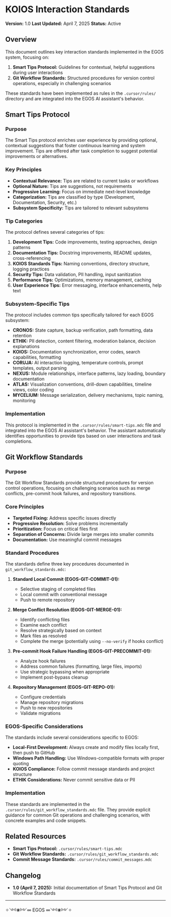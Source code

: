 # KOIOS Interaction Standards

**Version:** 1.0
**Last Updated:** April 7, 2025
**Status:** Active

## Overview

This document outlines key interaction standards implemented in the EGOS system, focusing on:

1. **Smart Tips Protocol:** Guidelines for contextual, helpful suggestions during user interactions
2. **Git Workflow Standards:** Structured procedures for version control operations, especially in challenging scenarios

These standards have been implemented as rules in the `.cursor/rules/` directory and are integrated into the EGOS AI assistant's behavior.

## Smart Tips Protocol

### Purpose

The Smart Tips protocol enriches user experience by providing optional, contextual suggestions that foster continuous learning and system improvement. Tips are offered after task completion to suggest potential improvements or alternatives.

### Key Principles

- **Contextual Relevance:** Tips are related to current tasks or workflows
- **Optional Nature:** Tips are suggestions, not requirements
- **Progressive Learning:** Focus on immediate next-level knowledge
- **Categorization:** Tips are classified by type (Development, Documentation, Security, etc.)
- **Subsystem Specificity:** Tips are tailored to relevant subsystems

### Tip Categories

The protocol defines several categories of tips:

1. **Development Tips:** Code improvements, testing approaches, design patterns
2. **Documentation Tips:** Docstring improvements, README updates, cross-referencing
3. **KOIOS Standards Tips:** Naming conventions, directory structure, logging practices
4. **Security Tips:** Data validation, PII handling, input sanitization
5. **Performance Tips:** Optimizations, memory management, caching
6. **User Experience Tips:** Error messaging, interface enhancements, help text

### Subsystem-Specific Tips

The protocol includes common tips specifically tailored for each EGOS subsystem:

- **CRONOS:** State capture, backup verification, path formatting, data retention
- **ETHIK:** PII detection, content filtering, moderation balance, decision explanations
- **KOIOS:** Documentation synchronization, error codes, search capabilities, formatting
- **CORUJA:** AI interaction logging, temperature controls, prompt templates, output parsing
- **NEXUS:** Module relationships, interface patterns, lazy loading, boundary documentation
- **ATLAS:** Visualization conventions, drill-down capabilities, timeline views, color coding
- **MYCELIUM:** Message serialization, delivery mechanisms, topic naming, monitoring

### Implementation

This protocol is implemented in the `.cursor/rules/smart-tips.mdc` file and integrated into the EGOS AI assistant's behavior. The assistant automatically identifies opportunities to provide tips based on user interactions and task completions.

## Git Workflow Standards

### Purpose

The Git Workflow Standards provide structured procedures for version control operations, focusing on challenging scenarios such as merge conflicts, pre-commit hook failures, and repository transitions.

### Core Principles

- **Targeted Fixing:** Address specific issues directly
- **Progressive Resolution:** Solve problems incrementally
- **Prioritization:** Focus on critical files first
- **Separation of Concerns:** Divide large merges into smaller commits
- **Documentation:** Use meaningful commit messages

### Standard Procedures

The standards define three key procedures documented in `git_workflow_standards.mdc`:

1. **Standard Local Commit (EGOS-GIT-COMMIT-01):**
   - Selective staging of completed files
   - Local commit with conventional message
   - Push to remote repository

2. **Merge Conflict Resolution (EGOS-GIT-MERGE-01):**
   - Identify conflicting files
   - Examine each conflict
   - Resolve strategically based on context
   - Mark files as resolved
   - Complete the merge (potentially using `--no-verify` if hooks conflict)

3. **Pre-commit Hook Failure Handling (EGOS-GIT-PRECOMMIT-01):**
   - Analyze hook failures
   - Address common failures (formatting, large files, imports)
   - Use strategic bypassing when appropriate
   - Implement post-bypass cleanup

4. **Repository Management (EGOS-GIT-REPO-01):**
   - Configure credentials
   - Manage repository migrations
   - Push to new repositories
   - Validate migrations

### EGOS-Specific Considerations

The standards include several considerations specific to EGOS:

- **Local-First Development:** Always create and modify files locally first, then push to GitHub
- **Windows Path Handling:** Use Windows-compatible formats with proper quoting
- **KOIOS Compliance:** Follow commit message standards and project structure
- **ETHIK Considerations:** Never commit sensitive data or PII

### Implementation

These standards are implemented in the `.cursor/rules/git_workflow_standards.mdc` file. They provide explicit guidance for common Git operations and challenging scenarios, with concrete examples and code snippets.

## Related Resources

- **Smart Tips Protocol:** `.cursor/rules/smart-tips.mdc`
- **Git Workflow Standards:** `.cursor/rules/git_workflow_standards.mdc`
- **Commit Message Standards:** `.cursor/rules/commit_messages.mdc`

## Changelog

- **1.0 (April 7, 2025):** Initial documentation of Smart Tips Protocol and Git Workflow Standards

---

✧༺❀༻∞ EGOS ∞༺❀༻✧ 
